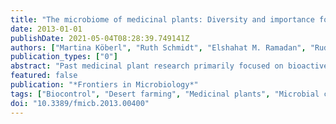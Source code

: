 ```yaml
---
title: "The microbiome of medicinal plants: Diversity and importance for plant growth, quality, and health"
date: 2013-01-01
publishDate: 2021-05-04T08:28:39.749141Z
authors: ["Martina Köberl", "Ruth Schmidt", "Elshahat M. Ramadan", "Rudolf Bauer", "Gabriele Berg"]
publication_types: ["0"]
abstract: "Past medicinal plant research primarily focused on bioactive phytochemicals, however, the focus is currently shifting due to the recognition that a significant number of phytotherapeutic compounds are actually produced by associated microbes or through interaction with their host. Medicinal plants provide an enormous bioresource of potential use in modern medicine and agriculture, yet their microbiome is largely unknown. The objective of this review is (i) to introduce novel insights into the plant microbiome with a focus on medicinal plants, (ii) to provide details about plant- and microbe-derived ingredients of medicinal plants, and (iii) to discuss possibilities for plant growth promotion and plant protection for commercial cultivation of medicinal plants. In addition, we also present a case study performed both to analyse the microbiome of three medicinal plants (Matricaria chamomilla L., Calendula officinalis L., and Solanum distichum Schumach. and Thonn.) cultivated on organically managed Egyptian desert farm and to develop biological control strategies. The soil microbiome of the desert ecosystem was comprised of a high abundance of Gram-positive bacteria of prime importance for pathogen suppression under arid soil conditions. For all three plants, we observed a clearly plant-specific selection of the microbes as well as highly specific diazotrophic communities that overall identify plant species as important drivers in structural and functional diversity. Lastly, native Bacillus spec. div. strains were able to promote plant growth and elevate the plants' flavonoid production. These results underline the numerous links between the plant-associated microbiome and the plant metabolome. © 2013 Köberl, Schmidt, Ramadan, Bauer and Berg."
featured: false
publication: "*Frontiers in Microbiology*"
tags: ["Biocontrol", "Desert farming", "Medicinal plants", "Microbial communities", "Organic agriculture", "Soil-borne pathogens"]
doi: "10.3389/fmicb.2013.00400"
---
```


